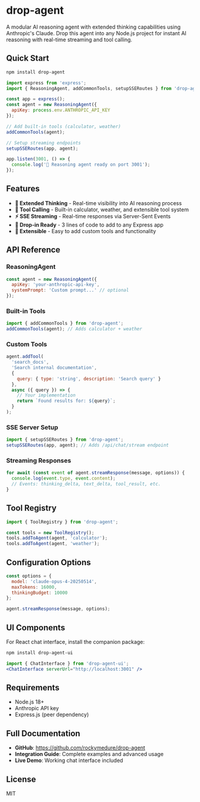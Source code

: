 # drop-agent

A modular AI reasoning agent with extended thinking capabilities using Anthropic's Claude. Drop this agent into any Node.js project for instant AI reasoning with real-time streaming and tool calling.

## Quick Start

```bash
npm install drop-agent
```

```javascript
import express from 'express';
import { ReasoningAgent, addCommonTools, setupSSERoutes } from 'drop-agent';

const app = express();
const agent = new ReasoningAgent({
  apiKey: process.env.ANTHROPIC_API_KEY
});

// Add built-in tools (calculator, weather)
addCommonTools(agent);

// Setup streaming endpoints
setupSSERoutes(app, agent);

app.listen(3001, () => {
  console.log('🚀 Reasoning agent ready on port 3001');
});
```

## Features

- **🧠 Extended Thinking** - Real-time visibility into AI reasoning process
- **🔧 Tool Calling** - Built-in calculator, weather, and extensible tool system
- **⚡ SSE Streaming** - Real-time responses via Server-Sent Events
- **🎯 Drop-in Ready** - 3 lines of code to add to any Express app
- **🔌 Extensible** - Easy to add custom tools and functionality

## API Reference

### ReasoningAgent

```javascript
const agent = new ReasoningAgent({
  apiKey: 'your-anthropic-api-key',
  systemPrompt: 'Custom prompt...' // optional
});
```

### Built-in Tools

```javascript
import { addCommonTools } from 'drop-agent';
addCommonTools(agent); // Adds calculator + weather
```

### Custom Tools

```javascript
agent.addTool(
  'search_docs',
  'Search internal documentation',
  {
    query: { type: 'string', description: 'Search query' }
  },
  async ({ query }) => {
    // Your implementation
    return `Found results for: ${query}`;
  }
);
```

### SSE Server Setup

```javascript
import { setupSSERoutes } from 'drop-agent';
setupSSERoutes(app, agent); // Adds /api/chat/stream endpoint
```

### Streaming Responses

```javascript
for await (const event of agent.streamResponse(message, options)) {
  console.log(event.type, event.content);
  // Events: thinking_delta, text_delta, tool_result, etc.
}
```

## Tool Registry

```javascript
import { ToolRegistry } from 'drop-agent';

const tools = new ToolRegistry();
tools.addToAgent(agent, 'calculator');
tools.addToAgent(agent, 'weather');
```

## Configuration Options

```javascript
const options = {
  model: 'claude-opus-4-20250514',
  maxTokens: 16000,
  thinkingBudget: 10000
};

agent.streamResponse(message, options);
```

## UI Components

For React chat interface, install the companion package:

```bash
npm install drop-agent-ui
```

```jsx
import { ChatInterface } from 'drop-agent-ui';
<ChatInterface serverUrl="http://localhost:3001" />
```

## Requirements

- Node.js 18+
- Anthropic API key
- Express.js (peer dependency)

## Full Documentation

- **GitHub**: https://github.com/rockymedure/drop-agent
- **Integration Guide**: Complete examples and advanced usage
- **Live Demo**: Working chat interface included

## License

MIT